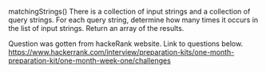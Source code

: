 matchingStrings()
There is a collection of input strings and a collection of query strings. For each query string, determine how many times it occurs in the list of input strings. Return an array of the results.

Question was gotten from hackeRank website. Link to questions below.
https://www.hackerrank.com/interview/preparation-kits/one-month-preparation-kit/one-month-week-one/challenges
